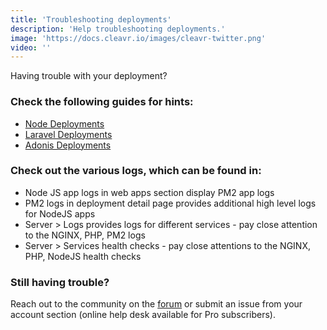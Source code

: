 ```yaml
---
title: 'Troubleshooting deployments'
description: 'Help troubleshooting deployments.'
image: 'https://docs.cleavr.io/images/cleavr-twitter.png'
video: ''
---
```


Having trouble with your deployment? 

### Check the following guides for hints:

- [Node Deployments](/nodejs-deployments)
- [Laravel Deployments](/laravel-deployments)
- [Adonis Deployments](/adonis-deployments)

### Check out the various logs, which can be found in: 

- Node JS app logs in web apps section display PM2 app logs
- PM2 logs in deployment detail page provides additional high level logs for NodeJS apps 
- Server > Logs provides logs for different services - pay close attention to the NGINX, PHP, PM2 logs
- Server > Services health checks - pay close attentions to the NGINX, PHP, NodeJS health checks

### Still having trouble? 

Reach out to the community on the [forum](https://forum.cleavr.io/) or submit an issue from your account section (online help desk available for Pro subscribers). 

